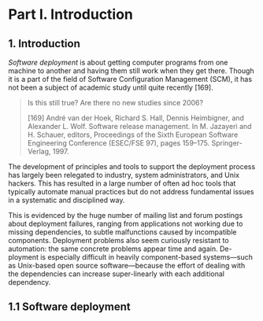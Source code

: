 # Part I. Introduction

## 1. Introduction

*Software deployment* is about getting computer programs from one machine to another and having them still work when they get there. Though it is a part of the field of Software Configuration Management (SCM), it has not been a subject of academic study until quite recently [169].

> Is this still true? Are there no new studies since 2006?
>
> [169] André van der Hoek, Richard S. Hall, Dennis Heimbigner, and Alexander L. Wolf. Software release management. In M. Jazayeri and H. Schauer, editors, Proceedings of the Sixth European Software Engineering Conference (ESEC/FSE 97), pages 159–175. Springer-Verlag, 1997.

The development of principles and tools to support the deployment process has largely been relegated to industry, system administrators, and Unix hackers. This has resulted in a large number of often ad hoc tools that typically automate manual practices but do not address fundamental issues in a systematic and disciplined way.

This is evidenced by the huge number of mailing list and forum postings about deployment failures, ranging from applications not working due to missing dependencies, to
subtle malfunctions caused by incompatible components. Deployment problems also seem
curiously resistant to automation: the same concrete problems appear time and again. De-
ployment is especially difficult in heavily component-based systems—such as Unix-based
open source software—because the effort of dealing with the dependencies can increase
super-linearly with each additional dependency.

## 1.1 Software deployment
